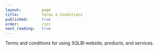 ```yaml
---
layout:         page
title:          Terms & Conditions
published:      true
order:          /zzz
next_reading:   true
---
```

Terms and conditions for using SQLBI website, products, and services.

